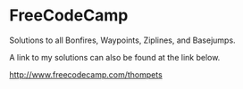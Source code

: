 # FreeCodeCamp

Solutions to all Bonfires, Waypoints, Ziplines, and Basejumps.

A link to my solutions can also be found at the link below.

http://www.freecodecamp.com/thompets

